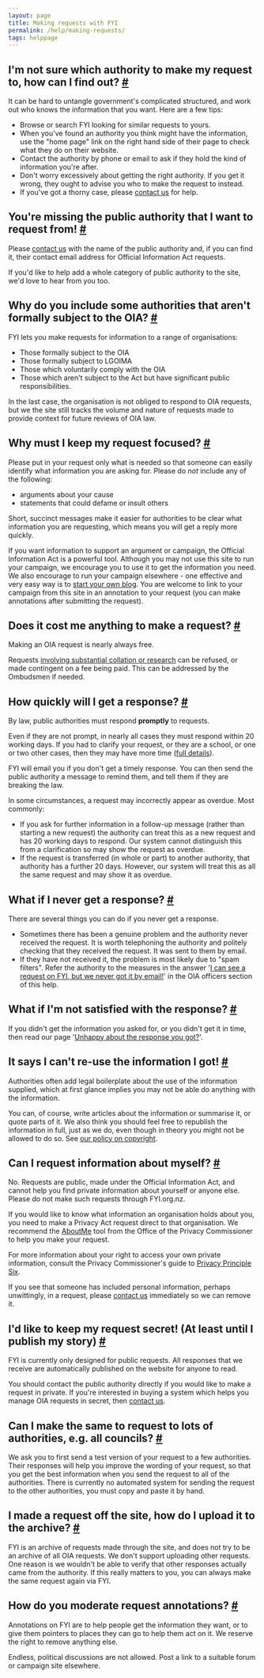 ```yaml
---
layout: page
title: Making requests with FYI
permalink: /help/making-requests/
tags: helppage
---
```


## <a name="which_authority" />I'm not sure which authority to make my request to, how can I find out? [#](#which_authority)

It can be hard to untangle government's complicated structured, and work out who knows the information that you want. Here are a few tips:

*   Browse or search FYI looking for similar requests to yours.
*   When you've found an authority you think might have the information, use the "home page" link on the right hand side of their page to check what they do on their website.
*   Contact the authority by phone or email to ask if they hold the kind of information you're after.
*   Don't worry excessively about getting the right authority. If you get it wrong, they ought to advise you who to make the request to instead.
*   If you've got a thorny case, please [contact us](https://fyi.org.nz/help/contact) for help.

## <a name="missing_body" />You're missing the public authority that I want to request from! [#](#missing_body)

Please [contact us](https://fyi.org.nz/help/contact) with the name of the public authority and, if you can find it, their contact email address for Official Information Act requests.

If you'd like to help add a whole category of public authority to the site, we'd love to hear from you too.

## <a name="authorities" />Why do you include some authorities that aren't formally subject to the OIA? [#](#authorities)

FYI lets you make requests for information to a range of organisations:

*   Those formally subject to the OIA
*   Those formally subject to LGOIMA
*   Those which voluntarily comply with the OIA
*   Those which aren't subject to the Act but have significant public responsibilities.

In the last case, the organisation is not obliged to respond to OIA requests, but we the site still tracks the volume and nature of requests made to provide context for future reviews of OIA law.

## <a name="focused" />Why must I keep my request focused? [#](#focused)

Please put in your request only what is needed so that someone can easily identify what information you are asking for. Please do _not_ include any of the following:

*   arguments about your cause
*   statements that could defame or insult others

Short, succinct messages make it easier for authorities to be clear what information you are requesting, which means you will get a reply more quickly.

If you want information to support an argument or campaign, the Official Information Act is a powerful tool. Although you may not use this site to run your campaign, we encourage you to use it to get the information you need. We also encourage to run your campaign elsewhere - one effective and very easy way is to [start your own blog](http://wordpress.com/). You are welcome to link to your campaign from this site in an annotation to your request (you can make annotations after submitting the request).

## <a name="fees" />Does it cost me anything to make a request? [#](#fees)

Making an OIA request is nearly always free.

Requests [involving substantial collation or research](http://www.legislation.govt.nz/act/public/1982/0156/latest/DLM65604.html) can be refused, or made contingent on a fee being paid. This can be addressed by the Ombudsmen if needed.

## <a name="quickly_response" />How quickly will I get a response? [#](#quickly_response)

By law, public authorities must respond **promptly** to requests.

Even if they are not prompt, in nearly all cases they must respond within 20 working days. If you had to clarify your request, or they are a school, or one or two other cases, then they may have more time ([full details](/help/officers#days)).

FYI will email you if you don't get a timely response. You can then send the public authority a message to remind them, and tell them if they are breaking the law.

In some circumstances, a request may incorrectly appear as overdue. Most commonly:

*   If you ask for further information in a follow-up message (rather than starting a new request) the authority can treat this as a new request and has 20 working days to respond. Our system cannot distinguish this from a clarification so may show the request as overdue.
*   If the request is transferred (in whole or part) to another authority, that authority has a further 20 days. However, our system will treat this as all the same request and may show it as overdue.

## <a name="no_response" />What if I never get a response? [#](#no_response)

There are several things you can do if you never get a response.

*   Sometimes there has been a genuine problem and the authority never received the request. It is worth telephoning the authority and politely checking that they received the request. It was sent to them by email.
*   If they have not received it, the problem is most likely due to "spam filters". Refer the authority to the measures in the answer '[I can see a request on FYI, but we never got it by email!](/help/officers#spam_problems)' in the OIA officers section of this help.

## <a name="not_satifised" />What if I'm not satisfied with the response? [#](#not_satifised)

If you didn't get the information you asked for, or you didn't get it in time, then read our page '[Unhappy about the response you got?](/help/unhappy)'.

## <a name="reuse" />It says I can't re-use the information I got! [#](#reuse)

Authorities often add legal boilerplate about the use of the information supplied, which at first glance implies you may not be able do anything with the information.

You can, of course, write articles about the information or summarise it, or quote parts of it. We also think you should feel free to republish the information in full, just as we do, even though in theory you might not be allowed to do so. See [our policy on copyright](/help/officers#copyright).

## <a name="data_protection" />Can I request information about myself? [#](#data_protection)

No. Requests are public, made under the Official Information Act, and cannot help you find private information about yourself or anyone else. Please do not make such requests through FYI.org.nz.

If you would like to know what information an organisation holds about you, you need to make a Privacy Act request direct to that organisation. We recommend the [AboutMe](https://privacy.org.nz/further-resources/aboutme-request-my-info-tool "Privacy Commissioner: AboutMe request tool") tool from the Office of the Privacy Commissioner to help you make your request.

For more information about your right to access your own private information, consult the Privacy Commissioner's guide to [Privacy Principle Six](https://privacy.org.nz/the-privacy-act-and-codes/privacy-principles/access/ "Privacy Commissioner: Privacy Principle Six").

If you see that someone has included personal information, perhaps unwittingly, in a request, please [contact us](https://fyi.org.nz/help/contact) immediately so we can remove it.

## <a name="private_requests" />I'd like to keep my request secret! (At least until I publish my story) [#](#private_requests)

FYI is currently only designed for public requests. All responses that we receive are automatically published on the website for anyone to read.

You should contact the public authority directly if you would like to make a request in private. If you're interested in buying a system which helps you manage OIA requests in secret, then [contact us](https://fyi.org.nz/help/contact).

## <a name="multiple" />Can I make the same to request to lots of authorities, e.g. all councils? [#](#multiple)

We ask you to first send a test version of your request to a few authorities. Their responses will help you improve the wording of your request, so that you get the best information when you send the request to all of the authorities. There is currently no automated system for sending the request to the other authorities, you must copy and paste it by hand.

## <a name="offsite" />I made a request off the site, how do I upload it to the archive? [#](#offsite)

FYI is an archive of requests made through the site, and does not try to be an archive of all OIA requests. We don't support uploading other requests. One reason is we wouldn't be able to verify that other responses actually came from the authority. If this really matters to you, you can always make the same request again via FYI.

## <a name="moderation" />How do you moderate request annotations? [#](#moderation)

Annotations on FYI are to help people get the information they want, or to give them pointers to places they can go to help them act on it. We reserve the right to remove anything else.

Endless, political discussions are not allowed. Post a link to a suitable forum or campaign site elsewhere.
